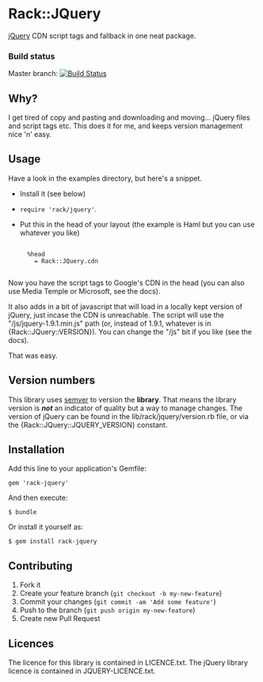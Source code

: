 # Rack::JQuery

[jQuery](http://jquery.com/download/) CDN script tags and fallback in one neat package.

### Build status ###

Master branch:
[![Build Status](https://secure.travis-ci.org/yb66/rack-jquery.png?branch=master)](http://travis-ci.org/yb66/rack-jquery)

## Why? ##

I get tired of copy and pasting and downloading and moving… jQuery files and script tags etc. This does it for me, and keeps version management nice 'n' easy.

## Usage ##

Have a look in the examples directory, but here's a snippet.

* Install it (see below)
* `require 'rack/jquery'`.
* Put this in the head of your layout (the example is Haml but you can use whatever you like)

    <pre><code>
    %head
      = Rack::JQuery.cdn
    </code></pre>

Now you have the script tags to Google's CDN in the head (you can also use Media Temple or Microsoft, see the docs).

It also adds in a bit of javascript that will load in a locally kept version of jQuery, just incase the CDN is unreachable. The script will use the "/js/jquery-1.9.1.min.js" path (or, instead of 1.9.1, whatever is in {Rack::JQuery::VERSION}). You can change the "/js" bit if you like (see the docs).

That was easy.

## Version numbers ##

This library uses [semver](http://semver.org/) to version the **library**. That means the library version is ***not*** an indicator of quality but a way to manage changes. The version of jQuery can be found in the lib/rack/jquery/version.rb file, or via the {Rack::JQuery::JQUERY_VERSION} constant.

## Installation

Add this line to your application's Gemfile:

    gem 'rack-jquery'

And then execute:

    $ bundle

Or install it yourself as:

    $ gem install rack-jquery

## Contributing

1. Fork it
2. Create your feature branch (`git checkout -b my-new-feature`)
3. Commit your changes (`git commit -am 'Add some feature'`)
4. Push to the branch (`git push origin my-new-feature`)
5. Create new Pull Request

## Licences ##

The licence for this library is contained in LICENCE.txt. The jQuery library licence is contained in JQUERY-LICENCE.txt.
